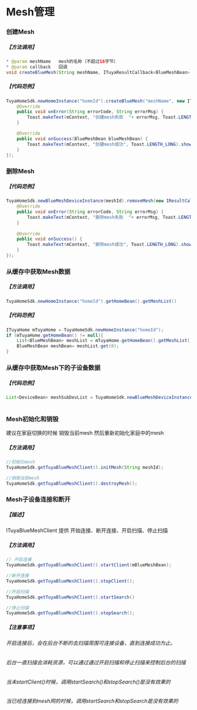 # Mesh管理
### 创建Mesh

##### 【方法调用】
```java
* @param meshName   mesh的名称（不超过16字节）
* @param callback   回调
void createBlueMesh(String meshName, ITuyaResultCallback<BlueMeshBean> callback);
```

##### 【代码范例】
``` java
TuyaHomeSdk.newHomeInstance("homeId").createBlueMesh("meshName", new ITuyaResultCallback<BlueMeshBean>() {
    @Override
    public void onError(String errorCode, String errorMsg) {
        Toast.makeText(mContext, "创建mesh失败  "+ errorMsg, Toast.LENGTH_LONG).show();
    }

    @Override	
    public void onSuccess(BlueMeshBean blueMeshBean) {
        Toast.makeText(mContext, "创建mesh成功", Toast.LENGTH_LONG).show();
    }
});
```

### 删除Mesh

##### 【代码范例】
```java
TuyaHomeSdk.newBlueMeshDeviceInstance(meshId).removeMesh(new IResultCallback() {
    @Override
    public void onError(String errorCode, String errorMsg) {
	    Toast.makeText(mContext, "删除mesh失败  "+ errorMsg, Toast.LENGTH_LONG).show();
    }
	
    @Override
    public void onSuccess() {
	    Toast.makeText(mContext, "删除mesh成功", Toast.LENGTH_LONG).show();
    }
});

```

### 从缓存中获取Mesh数据
##### 【方法调用】
```java
TuyaHomeSdk.newHomeInstance("homeId").getHomeBean().getMeshList()
```
##### 【代码范例】
```java
ITuyaHome mTuyaHome = TuyaHomeSdk.newHomeInstance("homeId");
if (mTuyaHome.getHomeBean() != null){
	List<BlueMeshBean> meshList = mTuyaHome.getHomeBean().getMeshList();
	BlueMeshBean meshBean= meshList.get(0);
}            
```

### 从缓存中获取Mesh下的子设备数据
##### 【代码范例】
```java
List<DeviceBean> meshSubDevList = TuyaHomeSdk.newBlueMeshDeviceInstance("meshId").getMeshSubDevList();
    
```


### Mesh初始化和销毁
建议在家庭切换的时候 销毁当前mesh  然后重新初始化家庭中的mesh

##### 【方法调用】
```java
//初始化mesh
TuyaHomeSdk.getTuyaBlueMeshClient().initMesh(String meshId);       

//销毁当前mesh
TuyaHomeSdk.getTuyaBlueMeshClient().destroyMesh();       
```


### Mesh子设备连接和断开
##### 【描述】
ITuyaBlueMeshClient 提供 开始连接、断开连接、开启扫描、停止扫描

##### 【方法调用】
```java
// 开启连接
TuyaHomeSdk.getTuyaBlueMeshClient().startClient(mBlueMeshBean);

//断开连接
TuyaHomeSdk.getTuyaBlueMeshClient().stopClient();

//开启扫描
TuyaHomeSdk.getTuyaBlueMeshClient().startSearch()

//停止扫描
TuyaHomeSdk.getTuyaBlueMeshClient().stopSearch();

```

##### 【注意事项】 
###### 开启连接后，会在后台不断的去扫描周围可连接设备，直到连接成功为止。
###### 后台一直扫描会消耗资源，可以通过通过开启扫描和停止扫描来控制后台的扫描
###### 当未startClient()时候，调用startSearch()和stopSearch()是没有效果的
###### 当已经连接到mesh网的时候，调用startSearch和stopSearch是没有效果的